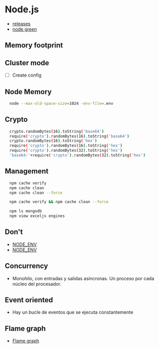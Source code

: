 # Node.js

- [releases](https://nodejs.org/en/download/releases/)
- [node green](https://node.green/)

## Memory footprint

## Cluster mode

- [ ] Create config

## Node Memory

```sh
  node --max-old-space-size=1024 -env-file=.env
```

## Crypto

```sh
  crypto.randomBytes(16).toString('base64')
  require('crypto').randomBytes(16).toString('base64')
  crypto.randomBytes(16).toString('hex')
  require('crypto').randomBytes(16).toString('hex')
  require('crypto').randomBytes(32).toString('hex')
  'base64:'+require('crypto').randomBytes(32).toString('hex')
```

## Management

```sh 
  npm cache verify
  npm cache clean
  npm cache clean --force

  npm cache verify && npm cache clean --force

  npm ls mongodb
  npm view exceljs engines
```

## Don't 

- [NODE_ENV](https://glebbahmutov.com/blog/do-not-use-node-env-for-staging/)
- [NODE_ENV](https://seanconnolly.dev/dont-be-fooled-by-node-env)

## Concurrency

- Monohilo, con entradas y salidas asíncronas. Un proceso por cada núcleo del procesador.

## Event oriented

- Hay un bucle de eventos que se ejecuta constantemente

## Flame graph

- [Flame graph](https://github.com/davidmarkclements/0x)
